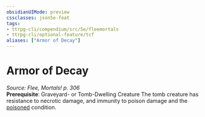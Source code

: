 ```yaml
---
obsidianUIMode: preview
cssclasses: json5e-feat
tags:
- ttrpg-cli/compendium/src/5e/fleemortals
- ttrpg-cli/optional-feature/tcf
aliases: ["Armor of Decay"]
---
```

# Armor of Decay
*Source: Flee, Mortals! p. 306*  
**Prerequisite**: Graveyard- or Tomb-Dwelling Creature
The tomb creature has resistance to necrotic damage, and immunity to poison damage and the [poisoned](Misc%20Files/CLI/rules/conditions.md#Poisoned) condition.